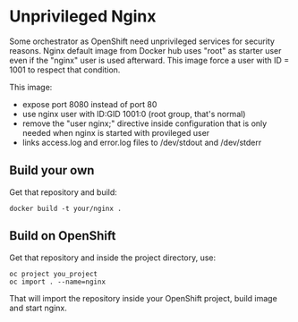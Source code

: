 # Unprivileged Nginx

Some orchestrator as OpenShift need unprivileged services for security reasons. Nginx default image from Docker hub uses "root" as starter user even if the "nginx" user is used afterward. This image force a user with ID = 1001 to respect that condition.

This image:

- expose port 8080 instead of port 80
- use nginx user with ID:GID 1001:0 (root group, that's normal)
- remove the "user nginx;" directive inside configuration that is only needed when nginx is started with provileged user
- links access.log and error.log files to /dev/stdout and /dev/stderr 

## Build your own

Get that repository and build:

```
docker build -t your/nginx .
```

## Build on OpenShift

Get that repository and inside the project directory, use:

```
oc project you_project
oc import . --name=nginx
```

That will import the repository inside your OpenShift project, build image and start nginx.
